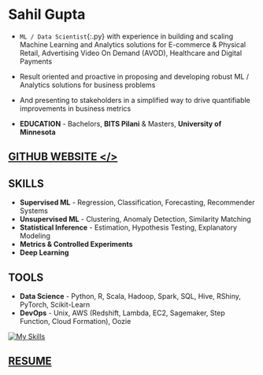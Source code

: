 # Sahil Gupta

<!--
**hi5sahil/hi5sahil** is a ✨ _special_ ✨ repository because its `README.md` (this file) appears on your GitHub profile.

Here are some ideas to get you started:

- 🔭 I’m currently working on ...
- 🌱 I’m currently learning ...
- 👯 I’m looking to collaborate on ...
- 🤔 I’m looking for help with ...
- 💬 Ask me about ...
- 📫 How to reach me: ...
- 😄 Pronouns: ...
- ⚡ Fun fact: ...
-->

* `ML / Data Scientist`{:.py} with experience in building and scaling Machine Learning and Analytics solutions for E-commerce & Physical Retail, Advertising Video On Demand (AVOD), Healthcare and Digital Payments

* Result oriented and proactive in proposing and developing robust ML / Analytics solutions for business problems 

* And presenting to stakeholders in a simplified way to drive quantifiable improvements in business metrics

* **EDUCATION** - Bachelors, **BITS Pilani** & Masters, **University of Minnesota**

## [GITHUB WEBSITE </>](https://hi5sahil.github.io/tags/)

## SKILLS

* **Supervised ML** - Regression, Classification, Forecasting, Recommender Systems
* **Unsupervised ML** - Clustering, Anomaly Detection, Similarity Matching
* **Statistical Inference** - Estimation, Hypothesis Testing, Explanatory Modeling
* **Metrics & Controlled Experiments** 
* **Deep Learning**

## TOOLS

* **Data Science** - Python, R, Scala, Hadoop, Spark, SQL, Hive, RShiny, PyTorch, Scikit-Learn
* **DevOps** - Unix, AWS (Redshift, Lambda, EC2, Sagemaker, Step Function, Cloud Formation), Oozie

[![My Skills](https://skills.thijs.gg/icons?i=py,r,pytorch,scala,tensorflow,vscode,github,postgres,mysql,linux,aws)](https://skills.thijs.gg)

## [RESUME](https://hi5sahil.github.io/resume/)

